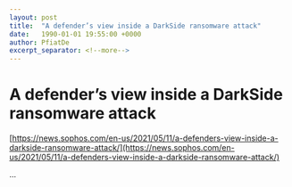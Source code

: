 ```yaml
---
layout: post
title:  "A defender’s view inside a DarkSide ransomware attack"
date:   1990-01-01 19:55:00 +0000
author: PfiatDe
excerpt_separator: <!--more-->
---
```


# A defender’s view inside a DarkSide ransomware attack
[https://news.sophos.com/en-us/2021/05/11/a-defenders-view-inside-a-darkside-ransomware-attack/](https://news.sophos.com/en-us/2021/05/11/a-defenders-view-inside-a-darkside-ransomware-attack/)

...
<!--more-->
